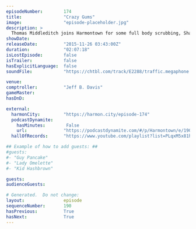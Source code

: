 ```yaml
---
episodeNumber:        174
title:                "Crazy Gums"
image:                "episode-placeholder.jpg"
description: >
  Thomas Middleditch joins Harmontown for some full body scrubbing, Shadow Run and possibly some deeply offensiveness. Watch the video at harmontown.com/live!
showDate:             
releaseDate:          "2015-11-26 03:43:00Z"
duration:             "02:07:18"
isLostEpisode:        false
isTrailer:            false
hasExplicitLanguage:  false
soundFile:            "https://chtbl.com/track/E2288/traffic.megaphone.fm/STA5840030065.mp3?updated=1560987817"

venue:                
comptroller:          "Jeff B. Davis"
gameMaster:           
hasDnD:               

external:
  harmonCity:         "https://harmon.city/episode-174"
  podcastDynamite:
    hasMinutes:        False
    url:              "https://podcastdynamite.com/#/p/Harmontown/e/190/174"
  hallOfRecords:      "https://www.youtube.com/playlist?list=PLqxM5x81hNOY-43uRb1g5C3W0WH612n6U"

## Example of how to add guests: ##
#guests:
#- "Guy Pancake"
#- "Lady Omelette"
#- "Kid Hashbrown"

guests:
audienceGuests:

# Generated.  Do not change:
layout:               episode
sequenceNumber:       190
hasPrevious:          True
hasNext:              True
---
```


<!-- The episode description will be rendered here -->
<!-- Add your content below here -->

